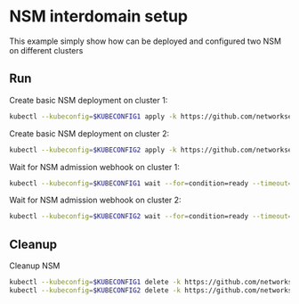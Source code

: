 # NSM interdomain setup


This example simply show how can be deployed and configured two NSM on different clusters

## Run

Create basic NSM deployment on cluster 1:

```bash
kubectl --kubeconfig=$KUBECONFIG1 apply -k https://github.com/networkservicemesh/deployments-k8s/examples/interdomain/nsm/cluster1?ref=27e5bbab5f0c6751dfaa3804dacedf1f6e2866c4
```

Create basic NSM deployment on cluster 2:

```bash
kubectl --kubeconfig=$KUBECONFIG2 apply -k https://github.com/networkservicemesh/deployments-k8s/examples/interdomain/nsm/cluster2?ref=27e5bbab5f0c6751dfaa3804dacedf1f6e2866c4
```

Wait for NSM admission webhook on cluster 1:

```bash
kubectl --kubeconfig=$KUBECONFIG1 wait --for=condition=ready --timeout=1m pod -n nsm-system -l app=admission-webhook-k8s
```

Wait for NSM admission webhook on cluster 2:

```bash
kubectl --kubeconfig=$KUBECONFIG2 wait --for=condition=ready --timeout=1m pod -n nsm-system -l app=admission-webhook-k8s
```

## Cleanup

Cleanup NSM
```bash
kubectl --kubeconfig=$KUBECONFIG1 delete -k https://github.com/networkservicemesh/deployments-k8s/examples/interdomain/nsm/cluster1?ref=27e5bbab5f0c6751dfaa3804dacedf1f6e2866c4
kubectl --kubeconfig=$KUBECONFIG2 delete -k https://github.com/networkservicemesh/deployments-k8s/examples/interdomain/nsm/cluster2?ref=27e5bbab5f0c6751dfaa3804dacedf1f6e2866c4
```
